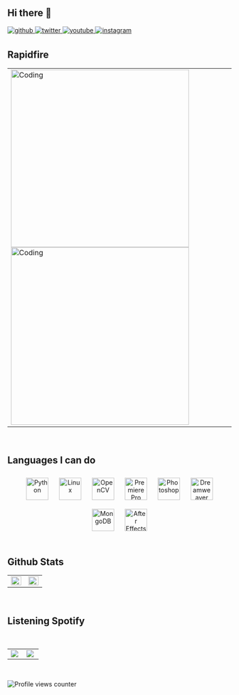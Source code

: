 ## Hi there 👋
<a href="https://github.com/lvnl123" target="_blank">
<img src=https://img.shields.io/badge/github-%2324292e.svg?&style=for-the-badge&logo=github&logoColor=white alt=github style="margin-bottom: 5px;" />
</a>
<a href="https://twitter.com/lvnl123" target="_blank">
<img src=https://img.shields.io/badge/twitter-%2300acee.svg?&style=for-the-badge&logo=twitter&logoColor=white alt=twitter style="margin-bottom: 5px;" />
</a>
<a href="https://www.youtube.com/user/Violetxpter" target="_blank">
<img src=https://img.shields.io/badge/youtube-%23EE4831.svg?&style=for-the-badge&logo=youtube&logoColor=white alt=youtube style="margin-bottom: 5px;" />
</a>
<a href="https://instagram.com/weitaxinze" target="_blank">
<img src=https://img.shields.io/badge/instagram-%23000000.svg?&style=for-the-badge&logo=instagram&logoColor=white alt=instagram style="margin-bottom: 5px;" />
</a>  
  

<br/>  


## Rapidfire  
<table><tr><td valign="top" width="50%">

<img align="left" alt="Coding" width="400" src="https://github.com/lvnl123/xuexi/blob/e771aadcb96606665c9750c03d2536a2e0d45c15/66fc6b91021d6563b0396fc15a65b0c6e78afe81.gif">
<img align="left" alt="Coding" width="400" src="https://github.com/lvnl123/xuexi/blob/d05759b6cdece50e67e3b5d9fc01a14e70aabfe2/p502236145.gif" style="width:50% height=50%">

</td></tr></table>  

<br/>  


## Languages I can do  
<div align="center">  
<a href="https://www.python.org/" target="_blank"><img style="margin: 10px" src="https://profilinator.rishav.dev/skills-assets/python-original.svg" alt="Python" height="50" /></a>  
<a href="https://www.linux.org/" target="_blank"><img style="margin: 10px" src="https://profilinator.rishav.dev/skills-assets/linux-original.svg" alt="Linux" height="50" /></a>  
<a href="https://opencv.org/" target="_blank"><img style="margin: 10px" src="https://profilinator.rishav.dev/skills-assets/opencv-icon.svg" alt="OpenCV" height="50" /></a>  
<a href="https://www.adobe.com/in/products/premiere.html" target="_blank"><img style="margin: 10px" src="https://profilinator.rishav.dev/skills-assets/adobepremierepro.png" alt="Premiere Pro" height="50" /></a>  
<a href="https://www.adobe.com/in/products/photoshop.html" target="_blank"><img style="margin: 10px" src="https://profilinator.rishav.dev/skills-assets/photoshop-plain.svg" alt="Photoshop" height="50" /></a>  
<a href="https://www.adobe.com/in/products/dreamweaver.html" target="_blank"><img style="margin: 10px" src="https://profilinator.rishav.dev/skills-assets/adobedreamweaver.png" alt="Dreamweaver " height="50" /></a>  
<a href="https://www.mongodb.com/" target="_blank"><img style="margin: 10px" src="https://profilinator.rishav.dev/skills-assets/mongodb-original-wordmark.svg" alt="MongoDB" height="50" /></a>  
<a href="https://www.adobe.com/in/products/aftereffects.html" target="_blank"><img style="margin: 10px" src="https://profilinator.rishav.dev/skills-assets/aftereffects.png" alt="After Effects" height="50" /></a>  
</div>  

<br/>  


## Github Stats  
<table><tr><td valign="top" width="50%">

<img src="https://github-readme-stats.vercel.app/api?username=lvnl123&show_icons=true&count_private=true&hide_border=true&show_icons=true&theme=radical&locale=cn" align="left" style="width: 100%" />

</td><td valign="top" width="50%">

<img src="https://github-readme-stats.vercel.app/api/top-langs/?username=lvnl123&hide_border=true&layout=compact&locale=cn" align="left" style="width: 100%" />

</td></tr></table>  

<br/>  

## Listening Spotify 
<br/>  
<table><tr><td valign="top">
  
<img src="https://spotify-github-profile.kittinanx.com/api/view?uid=31vy7com76jj6cymtxpx2n5ogbi4&cover_image=true&theme=default&show_offline=true&background_color=121212&interchange=true&bar_color=53b14f&bar_color_cover=true(https://spotify-github-profile.kittinanx.com/api/view?uid=31vy7com76jj6cymtxpx2n5ogbi4&redirect=true)" align="left"/>
  
</td><td valign="top">

<img src="https://spotify-recently-played-readme.vercel.app/api?user=31vy7com76jj6cymtxpx2n5ogbi4&count=7&unique=1" align="left"/>

</td></tr></table>  
<br/>  

![Profile views counter](https://komarev.com/ghpvc/?username=lvnl123&&style=flat-square)  
